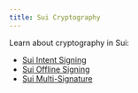```yaml
---
title: Sui Cryptography
---
```


Learn about cryptography in Sui:
* [Sui Intent Signing](../cryptography/sui-intent-signing.md)
* [Sui Offline Signing](../cryptography/sui-offline-signing.md)
* [Sui Multi-Signature](../cryptography/sui-multisig.md)
